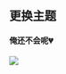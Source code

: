 ## 更换主题

<!-- #### 第一步、修改引入方式

```javascript
import uniqueUI from 'unique-ui/src' // 注意多了个src
Vue.use(uniqueUI)
```

#### 第二步、修改样式变量文件

位于`unique-ui/packages/theme/common/_var.scss` -->

#### 俺还不会呢💔

<img src="https://s1.ax2x.com/2018/11/02/5mFRid.png">
